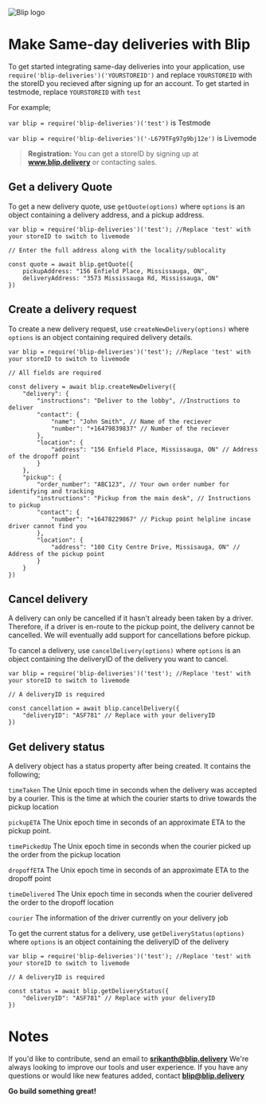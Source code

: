 ﻿![Blip logo](https://firebasestorage.googleapis.com/v0/b/blip-live.appspot.com/o/Webp.net-resizeimage.png?alt=media&token=f306b57a-8c0c-43ad-b279-476d26fd1428) 
# Make Same-day deliveries with Blip

To get started integrating same-day deliveries into your application, use  `require('blip-deliveries')('YOURSTOREID')` and replace `YOURSTOREID` with the storeID you recieved after signing up for an account. To get started in testmode, replace `YOURSTOREID` with `test`

For example;

`var blip = require('blip-deliveries')('test')` is Testmode

`var blip = require('blip-deliveries')('-L679TFg97g9bj12e')` is Livemode

> **Registration:** You can get a storeID by signing up at **www.blip.delivery**  or contacting sales.

## Get a delivery Quote

To get a new delivery quote, use `getQuote(options)` where `options` is an object containing a delivery address, and a pickup address.

    var blip = require('blip-deliveries')('test'); //Replace 'test' with your storeID to switch to livemode
    
    // Enter the full address along with the locality/sublocality
    
    const quote = await blip.getQuote({
        pickupAddress: "156 Enfield Place, Mississauga, ON",
        deliveryAddress: "3573 Mississauga Rd, Mississauga, ON"
    })

## Create a delivery request

To create a new delivery request, use `createNewDelivery(options)` where `options` is an object containing required delivery details.

    var blip = require('blip-deliveries')('test'); //Replace 'test' with your storeID to switch to livemode
    
    // All fields are required
    
    const delivery = await blip.createNewDelivery({
        "delivery": {
            "instructions": "Deliver to the lobby", //Instructions to deliver
            "contact": {
                "name": "John Smith", // Name of the reciever
                "number": "+16479839837" // Number of the reciever
            },
            "location": {
                "address": "156 Enfield Place, Mississauga, ON" // Address of the dropoff point
            }
        },
        "pickup": {
            "order_number": "ABC123", // Your own order number for identifying and tracking
            "instructions": "Pickup from the main desk", // Instructions to pickup
            "contact": {
                "number": "+16478229867" // Pickup point helpline incase driver cannot find you
            },
            "location": {
                "address": "100 City Centre Drive, Missisauga, ON" // Address of the pickup point
            }
        }
    })

 

## Cancel delivery

A delivery can only be cancelled if it hasn't already been taken by a driver. Therefore, if a driver is en-route to the pickup point, the delivery cannot be cancelled. We will eventually add support for cancellations before pickup.

To cancel a delivery, use `cancelDelivery(options)` where `options` is an object containing the deliveryID of the delivery you want to cancel.

    var blip = require('blip-deliveries')('test'); //Replace 'test' with your storeID to switch to livemode

    // A deliveryID is required

    const cancellation = await blip.cancelDelivery({
        "deliveryID": "ASF781" // Replace with your deliveryID
    })

## Get delivery status

A delivery object has a status property after being created. It contains the following;

`timeTaken` The Unix epoch time in seconds when the delivery was accepted by a courier. This is the time at which the courier starts to drive towards the pickup location

`pickupETA` The Unix epoch time in seconds of an approximate ETA to the pickup point.

`timePickedUp` The Unix epoch time in seconds when the courier picked up the order from the pickup location

`dropoffETA` The Unix epoch time in seconds of an approximate ETA to the dropoff point

`timeDelivered` The Unix epoch time in seconds when the courier delivered the order to the dropoff location

`courier` The information of the driver currently on your delivery job

To get the current status for a delivery, use `getDeliveryStatus(options)` where `options` is an object containing the deliveryID of the delivery

    var blip = require('blip-deliveries')('test'); //Replace 'test' with your storeID to switch to livemode

    // A deliveryID is required

    const status = await blip.getDeliveryStatus({
        "deliveryID": "ASF781" // Replace with your deliveryID
    })

# Notes

If you'd like to contribute, send an email to **srikanth@blip.delivery**
We're always looking to improve our tools and user experience. If you have any questions or would like new features added, contact **blip@blip.delivery**

**Go build something great!**



